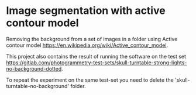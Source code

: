 # Image segmentation with active contour model

Removing the background from a set of images in a folder using Active contour model https://en.wikipedia.org/wiki/Active_contour_model.

This project also contains the result of running the software on the test set https://gitlab.com/photogrammetry-test-sets/skull-turntable-strong-lights-no-background-dotted.

To repeat the experiment on the same test-set you need to delete the 'skull-turntable-no-background' folder.
